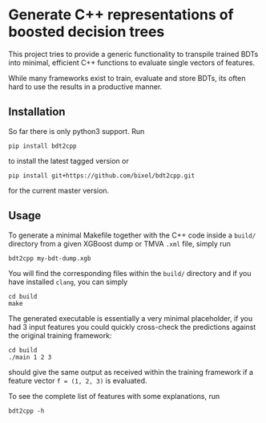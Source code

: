 # Generate C++ representations of boosted decision trees

This project tries to provide a generic functionality to transpile trained BDTs
into minimal, efficient C++ functions to evaluate single vectors of features.

While many frameworks exist to train, evaluate and store BDTs, its often hard
to use the results in a productive manner.

## Installation

So far there is only python3 support. Run
```
pip install bdt2cpp
```
to install the latest tagged version or
```
pip install git+https://github.com/bixel/bdt2cpp.git
```
for the current master version.

## Usage

To generate a minimal Makefile together with the C++ code inside a `build/`
directory from a given XGBoost dump or TMVA `.xml` file, simply run
```
bdt2cpp my-bdt-dump.xgb
```
You will find the corresponding files within the `build/` directory and if you
have installed `clang`, you can simply
```
cd build
make
```

The generated executable is essentially a very minimal placeholder, if you had
3 input features you could quickly cross-check the predictions against the
original training framework:
```
cd build
./main 1 2 3
```
should give the same output as received within the training framework if a
feature vector `f = (1, 2, 3)` is evaluated.


To see the complete list of features with some explanations, run
```
bdt2cpp -h
```
